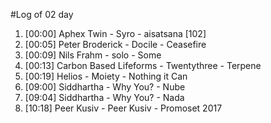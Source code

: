 #Log of 02 day

1. [00:00] Aphex Twin - Syro - aisatsana [102]
1. [00:05] Peter Broderick - Docile - Ceasefire
1. [00:09] Nils Frahm - solo - Some
1. [00:13] Carbon Based Lifeforms - Twentythree - Terpene
1. [00:19] Helios - Moiety - Nothing it Can
1. [09:00] Siddhartha - Why You? - Nube
1. [09:04] Siddhartha - Why You? - Nada
1. [10:18] Peer Kusiv - Peer Kusiv - Promoset 2017
